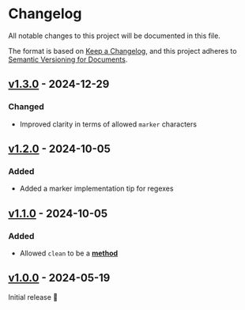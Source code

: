 # Changelog

All notable changes to this project will be documented in this file.

The format is based on [Keep a Changelog](https://keepachangelog.com/en/1.1.0/),
and this project adheres to
[Semantic Versioning for Documents](https://semverdoc.org/semverdoc.html).

## [v1.3.0] - 2024-12-29

### Changed
* Improved clarity in terms of allowed `marker` characters

## [v1.2.0] - 2024-10-05

### Added
* Added a marker implementation tip for regexes

## [v1.1.0] - 2024-10-05

### Added
* Allowed `clean` to be a [**method**](SPECIFICATION.md#glossary)

## [v1.0.0] - 2024-05-19

Initial release 🎉

[v1.0.0]: https://github.com/dahlia-lib/spec/releases/tag/v1.0.0
[v1.1.0]: https://github.com/dahlia-lib/spec/compare/v1.0.0...v1.1.0
[v1.2.0]: https://github.com/dahlia-lib/spec/compare/v1.1.0...v1.2.0
[v1.3.0]: https://github.com/dahlia-lib/spec/compare/v1.2.0...v1.3.0
